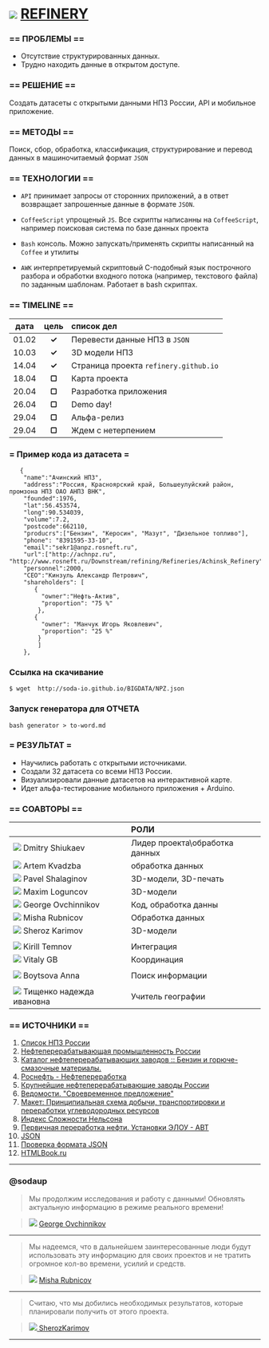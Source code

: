![](https://avatars0.githubusercontent.com/u/6559911?s=29) [ REFINERY](https://github.com/soda-io/REFINERY)
===

### == ПРОБЛЕМЫ ==
 - Отсутствие структурированных данных. 
 - Трудно находить данные в открытом доступе.

 

### == РЕШЕНИЕ ==
Создать датасеты с открытыми данными НПЗ России, API и мобильное приложение.


### == МЕТОДЫ ==
Поиск, сбор, обработка, классификация, структурирование и перевод данных в машиночитаемый формат `JSON`


### == ТЕХНОЛОГИИ ==
- `API` принимает запросы от сторонних приложений, а в ответ возвращает запрошенные данные в формате `JSON`.

- `CoffeeScript` упрощеный `JS`. Все скрипты написанны на `CoffeeScript`, например поисковая система по базе данных проекта

- `Bash` консоль. Можно запускать/применять скрипты написанный на `Coffee` и утилиты

- `AWK` интерпретируемый скриптовый C-подобный язык построчного разбора и обработки входного потока (например, текстового файла) по заданным шаблонам. Работает в bash скриптах.


### == TIMELINE ==

|   дата    | цель   |  список дел                           |
|:---------:|:------:|:--------------------------------------|
| 01.02     | **✓**  | Перевести данные НПЗ в `JSON`         |
| 10.03     | **✓**  | 3D модели НПЗ                         |
| 14.04     | **✓**  | Страница проекта `refinery.github.io` |
| 18.04     | **▢**  | Карта проекта                         |
| 20.04     | **▢**  | Разработка приложения                 |
| 26.04     | **▢**  | Demo day!                             | 
| 29.04     | **▢**  | Альфа-релиз                           |
| 29.04     | **▢**  | Ждем с нетерпением                    |


### = Пример кода из датасета =
```
   {
    "name":"Ачинский НПЗ",
    "address":"Россия, Красноярский край, Большеулуйский район, промзона НПЗ ОАО АНПЗ ВНК",
    "founded":1976,
    "lat":56.453574,
    "long":90.534039,
    "volume":7.2,
    "postcode":662110,
    "producrs":["Бензин", "Керосин", "Мазут", "Дизельное топливо"],
    "phone": "8391595-33-10",
    "email":"sekr1@anpz.rosneft.ru",
    "url":["http://achnpz.ru", "http://www.rosneft.ru/Downstream/refining/Refineries/Achinsk_Refinery"],
    "personnel":2000,
    "CEO":"Кинзуль Александр Петрович",
    "shareholders": [ 
       {  
         "owner":"Нефть-Актив", 
         "proportion": "75 %"
        },
       {
         "owner": "Манчук Игорь Яковлевич",
         "proportion": "25 %"
        }
        ]
    },
```


### Ссылка на скачивание

```
$ wget  http://soda-io.github.io/BIGDATA/NPZ.json
```


### Запуск генератора для ОТЧЕТА

```
bash generator > to-word.md
```


### = РЕЗУЛЬТАТ =

 - Научились работать с открытыми источниками.
 - Создали 32 датасета со всеми НПЗ России. 
 - Визуализировали данные датасетов на интерактивной карте.
 - Идет альфа-тестирование мобильного приложения + Arduino.


### == СОАВТОРЫ ==

|                                                                                                                |    РОЛИ                       |
|--------------------------------------------------------------------------------------------------------------- |:------------------------------|
| ![](https://avatars3.githubusercontent.com/u/5991448?s=36) Dmitry Shiukaev                                     | Лидер проекта\обработка данных|
| ![](https://avatars3.githubusercontent.com/u/4639509?s=36) Artem Kvadzba                                       | обработка данных              |
| ![](https://avatars0.githubusercontent.com/u/3833771?s=36) Pavel Shalaginov                                    | 3D-модели, 3D-печать          |
| ![](https://avatars2.githubusercontent.com/u/3838734?s=36) Maxim Loguncov                                      | 3D-модели                     |
| ![](https://avatars1.githubusercontent.com/u/6061182?s=36) George Ovchinnikov                                  | Код, обработка данны          |
| ![](https://avatars1.githubusercontent.com/u/6498865?s=36) Misha Rubnicov                                      | Обработка данных              |
| ![](https://avatars0.githubusercontent.com/u/4226210?s=36) Sheroz Karimov                                      | 3D-модели                     |
|                                                                                                                |                               |
| ![](https://avatars0.githubusercontent.com/u/147170?s=36) Kirill Temnov                                        | Интеграция                    |
| ![](https://avatars0.githubusercontent.com/u/842476?s=36) Vitaly GB                                            | Координация                   |
|                                                                                                                |                               |
|![](http://croper.ru/images/20140415V0FJ0NdyI7EdseBI_OiezW_large.jpeg) Boytsova Anna                            | Поиск информации              |
|                                                                                                                |                               |
|![](http://www.gravatar.com/avatar/f7e166e67e46c6cbccb66a54107f08b1?s=36) Тищенко надежда ивановна              | Учитель географии             |


### == ИСТОЧНИКИ ==

 1. [Список НПЗ России](http://www.wiki-prom.ru/20otrasl.html)
 1. [Нефтеперерабатывающая промышленность России](http://ru.wikipedia.org/wiki/Нефтеперерабатывающая_промышленность_России)
 1. [Каталог нефтеперерабатывающих заводов :: Бензин и горюче-смазочные материалы.](http://www.benzol.ru/npz/?status=2&page=1)
 1. [Роснефть - Нефтепереработка](http://www.rosneft.ru/Downstream/refining/)
 1. [Крупнейшие нефтеперерабатывающие заводы России](http://neftegas.info/engine/info/krupnjejshije-njeftjepjerjerabatyvajushhije-zavody-rossii)
 1. [Ведомости. "Своевременное предложение"](http://tbu.com.ua/digest/svoevremennoe_predlojenie.html)
 1. [Макет: Принципиальная схема добычи, транспортировки и переработки углеводородных ресурсов](http://www.maket-russia.ru/portfolio/portfolio-uchebnye-makety-i-modeli/maket-printsipialnaya-skhema-dobychi-transportirovki-i-pererabotki-uglevodorodnykh-resursov/)
 1. [Индекс Сложности Нельсона](http://neftegaz.ru/tech_library/view/4679)
 1. [Первичная переработка нефти. Установки ЭЛОУ - АВТ](http://e-him.ru/?page=dynamic&section=61&article=1165) 
 1. [JSON](http://ru.wikipedia.org/wiki/JSON) 
 1. [Проверка формата JSON](http://jsonformatter.curiousconcept.com/)
 1. [HTMLBook.ru](http://htmlbook.ru/html5)
  
---


### @sodaup
>
> Мы продолжим исследования и работу с данными! Обновлять актуальную информацию в режиме реального времени!

> ![](https://avatars1.githubusercontent.com/u/6061182?s=16) [ George Ovchinnikov](https://github.com/GeorgeOvchinnikov)
>

---

>
> Мы надеемся, что в дальнейшем заинтересованные люди будут использовать эту информацию для своих проектов и не тратить огромное кол-во времени, усилий и средств.

> ![](https://avatars1.githubusercontent.com/u/6498865?s=16) [ Misha Rubnicov](https://github.com/MishaRubnicov)
>

---

>
> Считаю, что мы добились необходимых результатов, которые планировали получить от этого проекта. 

> ![](https://avatars0.githubusercontent.com/u/4226210?s=16)[ SherozKarimov](https://github.com/SherozKarimov) 
>
---

